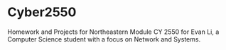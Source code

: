 # Cyber2550
Homework and Projects for Northeastern Module CY 2550 for Evan Li, a Computer Science student with a focus on Network and Systems.
